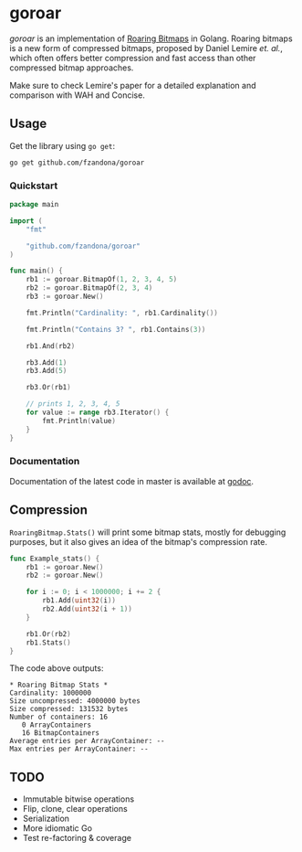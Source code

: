 goroar
======

*goroar* is an implementation of [Roaring Bitmaps](http://roaringbitmap.org) in Golang. Roaring bitmaps is a new form of compressed bitmaps, proposed by Daniel Lemire *et. al.*, which often offers better compression and fast access than other compressed bitmap approaches.

Make sure to check Lemire's paper for a detailed explanation and comparison with WAH and Concise.

Usage
-----
Get the library using `go get`:

    go get github.com/fzandona/goroar

### Quickstart

```go
package main

import (
    "fmt"

    "github.com/fzandona/goroar"
)

func main() {
    rb1 := goroar.BitmapOf(1, 2, 3, 4, 5)
    rb2 := goroar.BitmapOf(2, 3, 4)
    rb3 := goroar.New()

    fmt.Println("Cardinality: ", rb1.Cardinality())

    fmt.Println("Contains 3? ", rb1.Contains(3))

    rb1.And(rb2)

    rb3.Add(1)
    rb3.Add(5)

    rb3.Or(rb1)

    // prints 1, 2, 3, 4, 5
    for value := range rb3.Iterator() {
        fmt.Println(value)
    }
}
```

### Documentation

Documentation of the latest code in master is available at [godoc](http://godoc.org/github.com/fzandona/goroar).

Compression
-----------

`RoaringBitmap.Stats()` will print some bitmap stats, mostly for debugging purposes, but it also gives an idea of the bitmap's compression rate.

```go
func Example_stats() {
    rb1 := goroar.New()
    rb2 := goroar.New()

    for i := 0; i < 1000000; i += 2 {
        rb1.Add(uint32(i))
        rb2.Add(uint32(i + 1))
    }

    rb1.Or(rb2)
    rb1.Stats()
}
```

The code above outputs:

```text
* Roaring Bitmap Stats *
Cardinality: 1000000
Size uncompressed: 4000000 bytes
Size compressed: 131532 bytes
Number of containers: 16
   0 ArrayContainers
   16 BitmapContainers
Average entries per ArrayContainer: --
Max entries per ArrayContainer: --
```

TODO
----

* Immutable bitwise operations
* Flip, clone, clear operations
* Serialization
* More idiomatic Go
* Test re-factoring & coverage
